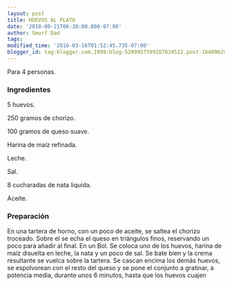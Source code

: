 ```yaml
---
layout: post
title: HUEVOS AL PLATO
date: '2010-09-21T06:30:00.000-07:00'
author: Smurf Dad
tags: 
modified_time: '2016-03-16T01:52:45.735-07:00'
blogger_id: tag:blogger.com,1999:blog-5299957599287034512.post-1640962952110323967
---
```


Para 4 personas.

<h3>Ingredientes</h3>

5 huevos.

250 gramos de chorizo.

100 gramos de queso suave.

Harina de maíz refinada.

Leche.

Sal.

8 cucharadas de nata liquida.

Aceite.

<h3>Preparación</h3>

En una tartera de horno, con un poco de aceite, se saltea el chorizo troceado. Sobre el se echa el queso en triángulos finos, reservando un poco para añadir al final. En un Bol. Se coloca uno de los huevos, harina de maíz disuelta en leche, la nata y un poco de sal. Se bate bien y la crema resultante se vuelca sobre la tartera. Se cascan encima los demás huevos, se espolvorean con el resto del queso y se pone el conjunto a gratinar, a potencia media, durante unos 6 minutos, hasta que los huevos cuajen

